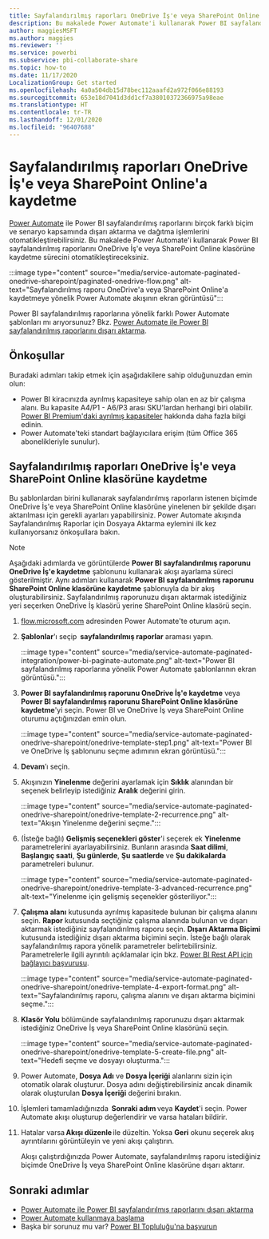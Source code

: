 ```yaml
---
title: Sayfalandırılmış raporları OneDrive İş'e veya SharePoint Online'a kaydetme
description: Bu makalede Power Automate'i kullanarak Power BI sayfalandırılmış raporlarını OneDrive İş'e veya SharePoint Online klasörüne kaydetme sürecini otomatikleştireceksiniz.
author: maggiesMSFT
ms.author: maggies
ms.reviewer: ''
ms.service: powerbi
ms.subservice: pbi-collaborate-share
ms.topic: how-to
ms.date: 11/17/2020
LocalizationGroup: Get started
ms.openlocfilehash: 4a0a504db15d78bec112aaafd2a972f066e88193
ms.sourcegitcommit: 653e18d7041d3dd1cf7a38010372366975a98eae
ms.translationtype: HT
ms.contentlocale: tr-TR
ms.lasthandoff: 12/01/2020
ms.locfileid: "96407688"
---
```

# <a name="save-a-paginated-report-to-onedrive-for-business-or-sharepoint-online"></a>Sayfalandırılmış raporları OneDrive İş'e veya SharePoint Online'a kaydetme

[Power Automate](/power-automate/getting-started) ile Power BI sayfalandırılmış raporlarını birçok farklı biçim ve senaryo kapsamında dışarı aktarma ve dağıtma işlemlerini otomatikleştirebilirsiniz. Bu makalede Power Automate'i kullanarak Power BI sayfalandırılmış raporlarını OneDrive İş'e veya SharePoint Online klasörüne kaydetme sürecini otomatikleştireceksiniz.

:::image type="content" source="media/service-automate-paginated-onedrive-sharepoint/paginated-onedrive-flow.png" alt-text="Sayfalandırılmış raporu OneDrive'a veya SharePoint Online'a kaydetmeye yönelik Power Automate akışının ekran görüntüsü":::

Power BI sayfalandırılmış raporlarına yönelik farklı Power Automate şablonları mı arıyorsunuz? Bkz. [Power Automate ile Power BI sayfalandırılmış raporlarını dışarı aktarma](service-automate-paginated-integration.md). 

## <a name="prerequisites"></a>Önkoşullar  

Buradaki adımları takip etmek için aşağıdakilere sahip olduğunuzdan emin olun:

- Power BI kiracınızda ayrılmış kapasiteye sahip olan en az bir çalışma alanı. Bu kapasite A4/P1 - A6/P3 arası SKU'lardan herhangi biri olabilir. [Power BI Premium'daki ayrılmış kapasiteler](../admin/service-premium-what-is.md) hakkında daha fazla bilgi edinin.
- Power Automate'teki standart bağlayıcılara erişim (tüm Office 365 abonelikleriyle sunulur).

## <a name="save-a-paginated-report-to-onedrive-for-business-or-a-sharepoint-online-folder"></a>Sayfalandırılmış raporları OneDrive İş'e veya SharePoint Online klasörüne kaydetme 

Bu şablonlardan birini kullanarak sayfalandırılmış raporların istenen biçimde OneDrive İş'e veya SharePoint Online klasörüne yinelenen bir şekilde dışarı aktarılması için gerekli ayarları yapabilirsiniz. Power Automate akışında Sayfalandırılmış Raporlar için Dosyaya Aktarma eylemini ilk kez kullanıyorsanız önkoşullara bakın. 

> [!NOTE]
> Aşağıdaki adımlarda ve görüntülerde **Power BI sayfalandırılmış raporunu OneDrive İş'e kaydetme** şablonunu kullanarak akışı ayarlama süreci gösterilmiştir. Aynı adımları kullanarak **Power BI sayfalandırılmış raporunu SharePoint Online klasörüne kaydetme** şablonuyla da bir akış oluşturabilirsiniz. Sayfalandırılmış raporunuzu dışarı aktarmak istediğiniz yeri seçerken OneDrive İş klasörü yerine SharePoint Online klasörü seçin. 

1. [flow.microsoft.com](https://flow.microsoft.com/) adresinden Power Automate'te oturum açın. 
1. **Şablonlar**'ı seçip  **sayfalandırılmış raporlar** araması yapın. 

    :::image type="content" source="media/service-automate-paginated-integration/power-bi-paginate-automate.png" alt-text="Power BI sayfalandırılmış raporlarına yönelik Power Automate şablonlarının ekran görüntüsü.":::

1. **Power BI sayfalandırılmış raporunu OneDrive İş'e kaydetme** veya **Power BI sayfalandırılmış raporunu SharePoint Online klasörüne kaydetme**'yi seçin. Power BI ve OneDrive İş veya SharePoint Online oturumu açtığınızdan emin olun.

    :::image type="content" source="media/service-automate-paginated-onedrive-sharepoint/onedrive-template-step1.png" alt-text="Power BI ve OneDrive İş şablonunu seçme adımının ekran görüntüsü.":::
1. **Devam**’ı seçin.  


1. Akışınızın **Yinelenme** değerini ayarlamak için **Sıklık** alanından bir seçenek belirleyip istediğiniz **Aralık** değerini girin.

    :::image type="content" source="media/service-automate-paginated-onedrive-sharepoint/onedrive-template-2-recurrence.png" alt-text="Akışın Yinelenme değerini seçme.":::

1. (İsteğe bağlı) **Gelişmiş seçenekleri göster**'i seçerek ek **Yinelenme** parametrelerini ayarlayabilirsiniz. Bunların arasında **Saat dilimi**, **Başlangıç saati**, **Şu günlerde**, **Şu saatlerde** ve **Şu dakikalarda** parametreleri bulunur.  

    :::image type="content" source="media/service-automate-paginated-onedrive-sharepoint/onedrive-template-3-advanced-recurrence.png" alt-text="Yinelenme için gelişmiş seçenekler gösteriliyor.":::

1. **Çalışma alanı** kutusunda ayrılmış kapasitede bulunan bir çalışma alanını seçin. **Rapor** kutusunda seçtiğiniz çalışma alanında bulunan ve dışarı aktarmak istediğiniz sayfalandırılmış raporu seçin. **Dışarı Aktarma Biçimi** kutusunda istediğiniz dışarı aktarma biçimini seçin. İsteğe bağlı olarak sayfalandırılmış rapora yönelik parametreler belirtebilirsiniz. Parametrelerle ilgili ayrıntılı açıklamalar için bkz. [Power BI Rest API için bağlayıcı başvurusu](/connectors/powerbi/#export-to-file-for-paginated-reports).  

    :::image type="content" source="media/service-automate-paginated-onedrive-sharepoint/onedrive-template-4-export-format.png" alt-text="Sayfalandırılmış raporu, çalışma alanını ve dışarı aktarma biçimini seçme.":::

1. **Klasör Yolu** bölümünde sayfalandırılmış raporunuzu dışarı aktarmak istediğiniz OneDrive İş veya SharePoint Online klasörünü seçin.

    :::image type="content" source="media/service-automate-paginated-onedrive-sharepoint/onedrive-template-5-create-file.png" alt-text="Hedefi seçme ve dosyayı oluşturma.":::

1. Power Automate, **Dosya Adı** ve **Dosya İçeriği** alanlarını sizin için otomatik olarak oluşturur. Dosya adını değiştirebilirsiniz ancak dinamik olarak oluşturulan **Dosya İçeriği** değerini bırakın. 

1. İşlemleri tamamladığınızda  **Sonraki adım** veya **Kaydet**'i seçin. Power Automate akışı oluşturup değerlendirir ve varsa hataları bildirir. 

1. Hatalar varsa **Akışı düzenle** ile düzeltin. Yoksa **Geri** okunu seçerek akış ayrıntılarını görüntüleyin ve yeni akışı çalıştırın. 

    Akışı çalıştırdığınızda Power Automate, sayfalandırılmış raporu istediğiniz biçimde OneDrive İş veya SharePoint Online klasörüne dışarı aktarır.  

## <a name="next-steps"></a>Sonraki adımlar

- [Power Automate ile Power BI sayfalandırılmış raporlarını dışarı aktarma](service-automate-paginated-integration.md)
- [Power Automate kullanmaya başlama](/power-automate/getting-started/)
- Başka bir sorunuz mu var? [Power BI Topluluğu'na başvurun](https://community.powerbi.com/)
